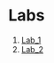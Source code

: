 # Labs
1. [Lab_1](https://github.com/yuraBukhniy/GitLabs/tree/master/lab1)
2. [Lab_2](https://github.com/yuraBukhniy/GitLabs/tree/master/lab_2)
